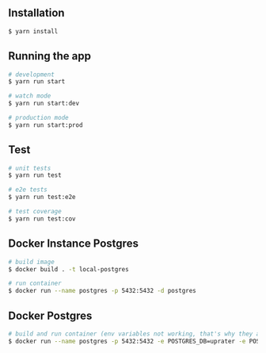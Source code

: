 ## Installation

```bash
$ yarn install
```

## Running the app

```bash
# development
$ yarn run start

# watch mode
$ yarn run start:dev

# production mode
$ yarn run start:prod
```

## Test

```bash
# unit tests
$ yarn run test

# e2e tests
$ yarn run test:e2e

# test coverage
$ yarn run test:cov
```


## Docker Instance Postgres
  
  ```bash
  # build image
  $ docker build . -t local-postgres

  # run container 
  $ docker run --name postgres -p 5432:5432 -d postgres
  ```

## Docker Postgres

```bash
# build and run container (env variables not working, that's why they are here, still need to figure that out)
$ docker run --name postgres -p 5432:5432 -e POSTGRES_DB=uprater -e POSTGRES_USER=postgres -e POSTGRES_PASSWORD=postgres -d postgres
```

